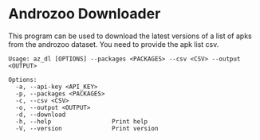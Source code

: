 # Androzoo Downloader

This program can be used to download the latest versions of a list of apks
from the androzoo dataset. You need to provide the apk list csv.

```
Usage: az_dl [OPTIONS] --packages <PACKAGES> --csv <CSV> --output <OUTPUT>

Options:
  -a, --api-key <API_KEY>
  -p, --packages <PACKAGES>
  -c, --csv <CSV>
  -o, --output <OUTPUT>
  -d, --download
  -h, --help                 Print help
  -V, --version              Print version
```